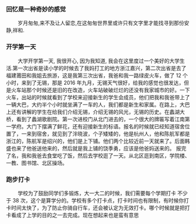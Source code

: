 ### 回忆是一种奇妙的感觉

&emsp; &emsp;岁月匆匆,来不及让人留恋,在这匆匆世界里或许只有文字里才能找寻到那份安静,祥和.

### 开学第一天

&emsp; &emsp;大学开学第一天, 我很开心, 因为我知道, 我会在这里度过一个美好的大学生活.第一次出省是读小学的时候去了我妈打工的地方浙江嘉兴，第二次出省是去了福建莆田和我姐去旅游，这是我第三次出省，我爸和我一路绿皮火车，做了 12 个小时，来到了无锡，那是 2016 年九月，无锡天气很好，给我的感觉也很发达，但是火车站那个时候还是旧的在改造，火车站破破烂烂的还没有我家城市的好。一下火车，出站的时候就看到了学校来迎接新生的学生会成员，他们把我和我爸带上了一辆大巴，大约半个小时就坐满了一车的人，我们都是新生和家属。在路上，大巴上还有讲解的学生在给我们介绍无锡，介绍无锡的风光，无锡的历史。在蠡湖大桥，看到了蠡湖歌剧院。第一次进校门从北门进去的，一个很大的牌匾写着江南第一学府。大门下摆满了鲜花，还有迎接新生的标语。报名的时候就已经知道宿舍位置了，一来到宿舍，就见到了泮晓波，个子矮矮的，他是杭州人，他和陈航军都是浙江的，陈航军是绍兴的，他们是上下铺。他们两个比较近前一天就来了。后面韩盛也来了他爸送他来的，然后就是我上铺的饶季勇，应该是他爸妈送来的。 报完了名，我和我爸去食堂吃了饭，然后去学校逛了一天。从北区逛到南区，学院楼、一教、图书馆、北区操场。

### 跑步打卡

&emsp; &emsp;学校为了鼓励同学们多锻炼，大一大二的时候，我们需要每个学期打卡 不少于 38 次，这个是算学分的。学校有多个打卡点，打卡时间也有限制，有时候你打卡时间太快了，为了防止你骑自行车，还会被认定为无效打卡。哪个时候就是把打卡看成了上学的目的之一去完成。现在想起来也是蛮有意思
